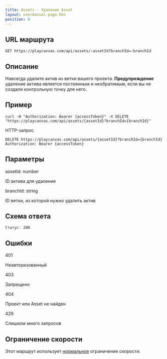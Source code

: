 ```yaml
---
title: Assets - Удаление Asset
layout: usermanual-page.hbs
position: 6
---
```


## URL маршрута

```none
GET https://playcanvas.com/api/assets/:assetId?branchId=:branchId
```

## Описание

Навсегда удалите актив из ветки вашего проекта. **Предупреждение** удаление актива является постоянным и необратимым, если вы не создали контрольную точку для него.

## Пример

```none
curl -H "Authorization: Bearer {accessToken}" -X DELETE "https://playcanvas.com/api/assets/{assetId}?branchId={branchId}"
```

HTTP-запрос

```text
DELETE https://playcanvas.com/api/assets/{assetId}?branchId={branchId}
Authorization: Bearer {accessToken}
```

## Параметры

<div class="params">
<div class="parameter"><span class="param">assetId: number</span><p>ID актива для удаления</p></div>
<div class="parameter"><span class="param">branchId: string</span><p>ID ветки, из которой нужно удалить актив</p></div>
</div>

## Схема ответа

```none
Статус: 200
```

## Ошибки

<div class="params">
<div class="parameter"><span class="param">401</span><p>Неавторизованный</p></div>
<div class="parameter"><span class="param">403</span><p>Запрещено</p></div>
<div class="parameter"><span class="param">404</span><p>Проект или Asset не найден</p></div>
<div class="parameter"><span class="param">429</span><p>Слишком много запросов</p></div>
</div>

## Ограничение скорости

Этот маршрут использует [нормальное][1] ограничение скорости.

[1]: /user-manual/api#rate-limiting
